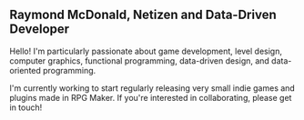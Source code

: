 ## Raymond McDonald, Netizen and Data-Driven Developer

Hello! I'm particularly passionate about game development, level design, computer graphics, functional programming, data-driven design, and data-oriented programming.

I'm currently working to start regularly releasing very small indie games and plugins made in RPG Maker. If you're interested in collaborating, please get in touch!

<!--
**raymondmcdonaldnet/raymondmcdonaldnet** is a ✨ _special_ ✨ repository because its `README.md` (this file) appears on your GitHub profile.

Here are some ideas to get you started:

- 🔭 I’m currently working on ...
- 🌱 I’m currently learning ...
- 👯 I’m looking to collaborate on ...
- 🤔 I’m looking for help with ...
- 💬 Ask me about ...
- 📫 How to reach me: ...
- ⚡ Fun fact: ...
-->
